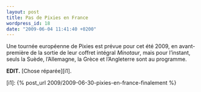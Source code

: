 ```yaml
---
layout: post
title: Pas de Pixies en France
wordpress_id: 18
date: "2009-06-04 11:41:40 +0200"
---
```


Une tournée européenne de Pixies est prévue pour cet été 2009, en avant-première
de la sortie de leur coffret intégral _Minotaur_, mais pour l’instant, seuls la
Suède, l’Allemagne, la Grèce et l’Angleterre sont au programme.

**EDIT.** [Chose réparée][i1].

[i1]: {% post_url 2009/2009-06-30-pixies-en-france-finalement %}
